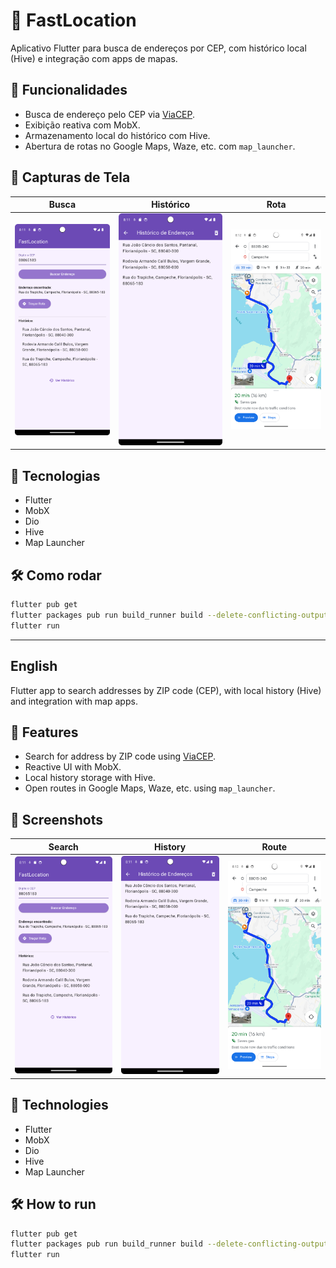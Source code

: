 # 🚀 FastLocation

Aplicativo Flutter para busca de endereços por CEP, com histórico local (Hive) e integração com apps de mapas.

## 📱 Funcionalidades

- Busca de endereço pelo CEP via [ViaCEP](https://viacep.com.br).
- Exibição reativa com MobX.
- Armazenamento local do histórico com Hive.
- Abertura de rotas no Google Maps, Waze, etc. com `map_launcher`.

## 📸 Capturas de Tela

| Busca | Histórico | Rota |
|------|-----------|------|
| ![](screenshots/search.png) | ![](screenshots/history.png) | ![](screenshots/route.png) |

## 🧰 Tecnologias

- Flutter
- MobX
- Dio
- Hive
- Map Launcher

## 🛠️ Como rodar

```bash
flutter pub get
flutter packages pub run build_runner build --delete-conflicting-outputs
flutter run
```
---

## English

Flutter app to search addresses by ZIP code (CEP), with local history (Hive) and integration with map apps.

## 📱 Features

- Search for address by ZIP code using [ViaCEP](https://viacep.com.br).
- Reactive UI with MobX.
- Local history storage with Hive.
- Open routes in Google Maps, Waze, etc. using `map_launcher`.

## 📸 Screenshots

| Search | History | Route |
|--------|---------|-------|
| ![](screenshots/search.png) | ![](screenshots/history.png) | ![](screenshots/route.png) |

## 🧰 Technologies

- Flutter
- MobX
- Dio
- Hive
- Map Launcher

## 🛠️ How to run

```bash
flutter pub get
flutter packages pub run build_runner build --delete-conflicting-outputs
flutter run
```
